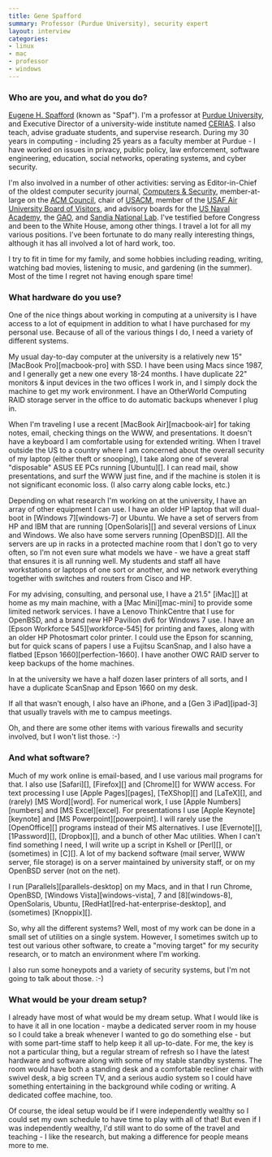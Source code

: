 ```yaml
---
title: Gene Spafford
summary: Professor (Purdue University), security expert
layout: interview
categories:
- linux
- mac
- professor
- windows
---
```


### Who are you, and what do you do?

[Eugene H. Spafford](http://about.me/spaf "Gene's website.") (known as "Spaf"). I'm a professor at [Purdue University](http://www.purdue.edu/ "The Purdue University."), and Executive Director of a university-wide institute named [CERIAS](http://www.cerias.purdue.edu/ "The Center for Education and Research in Information Assurance and Security."). I also teach, advise graduate students, and supervise research. During my 30 years in computing - including 25 years as a faculty member at Purdue - I have worked on issues in privacy, public policy, law enforcement, software engineering, education, social networks, operating systems, and cyber security.

I'm also involved in a number of other activities: serving as Editor-in-Chief of the oldest computer security journal, [Computers & Security](http://www.journals.elsevier.com/computers-and-security "The Computers & Security journal."), member-at-large on the [ACM Council](http://www.acm.org/ "The ACM Council."), chair of [USACM](http://usacm.acm.org/ "The USACM."), member of the [USAF Air University Board of Visitors](http://www.au.af.mil/au/bov/ "The USAF Air University Board of Visitors."), and advisory boards for the [US Naval Academy](http://www.usna.edu/ "The US Naval Academy."), the [GAO](http://www.gao.gov/ "The US Government Accountability Office."), and [Sandia National Lab](http://www.sandia.gov/ "The Sandia National Lab."). I've testified before Congress and been to the White House, among other things. I travel a lot for all my various positions. I've been fortunate to do many really interesting things, although it has all involved a lot of hard work, too. 

I try to fit in time for my family, and some hobbies including reading, writing, watching bad movies, listening to music, and gardening (in the summer). Most of the time I regret not having enough spare time!

### What hardware do you use?

One of the nice things about working in computing at a university is I have access to a lot of equipment in addition to what I have purchased for my personal use. Because of all of the various things I do, I need a variety of different systems.

My usual day-to-day computer at the university is a relatively new 15" [MacBook Pro][macbook-pro] with SSD. I have been using Macs since 1987, and I generally get a new one every 18-24 months. I have duplicate 22" monitors & input devices in the two offices I work in, and I simply dock the machine to get my work environment. I have an OtherWorld Computing RAID storage server in the office to do automatic backups whenever I plug in.

When I'm traveling I use a recent [MacBook Air][macbook-air] for taking notes, email, checking things on the WWW, and presentations. It doesn't have a keyboard I am comfortable using for extended writing. When I travel outside the US to a country where I am concerned about the overall security of my laptop (either theft or snooping), I take along one of several "disposable" ASUS EE PCs running [Ubuntu][]. I can read mail, show presentations, and surf the WWW just fine, and if the machine is stolen it is not significant economic loss. (I also carry along cable locks, etc.)

Depending on what research I'm working on at the university, I have an array of other equipment I can use. I have an older HP laptop that will dual-boot in [Windows 7][windows-7] or Ubuntu. We have a set of servers from HP and IBM that are running [OpenSolaris][] and several versions of Linux and Windows. We also have some servers running [OpenBSD][]. All the servers are up in racks in a protected machine room that I don't go to very often, so I'm not even sure what models we have - we have a great staff that ensures it is all running well. My students and staff all have workstations or laptops of one sort or another, and we network everything together with switches and routers from Cisco and HP.

For my advising, consulting, and personal use, I have a 21.5" [iMac][] at home as my main machine, with a [Mac Mini][mac-mini] to provide some limited network services. I have a Lenovo ThinkCentre that I use for OpenBSD, and a brand new HP Pavilion dv6 for Windows 7 use. I have an [Epson Workforce 545][workforce-545] for printing and faxes, along with an older HP Photosmart color printer. I could use the Epson for scanning, but for quick scans of papers I use a Fujitsu ScanSnap, and I also have a flatbed [Epson 1660][perfection-1660]. I have another OWC RAID server to keep backups of the home machines.

In at the university we have a half dozen laser printers of all sorts, and I have a duplicate ScanSnap and Epson 1660 on my desk.

If all that wasn't enough, I also have an iPhone, and a [Gen 3 iPad][ipad-3] that usually travels with me to campus meetings.

Oh, and there are some other items with various firewalls and security involved, but I won't list those. :-)

### And what software?

Much of my work online is email-based, and I use various mail programs for that. I also use [Safari][], [Firefox][] and [Chrome][] for WWW access. For text processing I use [Apple Pages][pages], [TeXShop][] and [LaTeX][], and (rarely) [MS Word][word]. For numerical work, I use [Apple Numbers][numbers] and [MS Excel][excel]. For presentations I use [Apple Keynote][keynote] and [MS Powerpoint][powerpoint]. I will rarely use the [OpenOffice][] programs instead of their MS alternatives. I use [Evernote][], [1Password][], [Dropbox][], and a bunch of other Mac utilities. When I can't find something I need, I will write up a script in Kshell or [Perl][], or (sometimes) in [C][]. A lot of my backend software (mail server, WWW server, file storage) is on a server maintained by university staff, or on my OpenBSD server (not on the net). 

I run [Parallels][parallels-desktop] on my Macs, and in that I run Chrome, OpenBSD, [Windows Vista][windows-vista], 7 and [8][windows-8], OpenSolaris, Ubuntu, [RedHat][red-hat-enterprise-desktop], and (sometimes) [Knoppix][].

So, why all the different systems? Well, most of my work can be done in a small set of utilities on a single system. However, I sometimes switch up to test out various other software, to create a "moving target" for my security research, or to match an environment where I'm working. 

I also run some honeypots and a variety of security systems, but I'm not going to talk about those. :-)

### What would be your dream setup?

I already have most of what would be my dream setup. What I would like is to have it all in one location - maybe a dedicated server room in my house so I could take a break whenever I wanted to go do something else - but with some part-time staff to help keep it all up-to-date. For me, the key is not a particular thing, but a regular stream of refresh so I have the latest hardware and software along with some of my stable standby systems. The room would have both a standing desk and a comfortable recliner chair with swivel desk, a big screen TV, and a serious audio system so I could have something entertaining in the background while coding or writing. A dedicated coffee machine, too. 

Of course, the ideal setup would be if I were independently wealthy so I could set my own schedule to have time to play with all of that! But even if I was independently wealthy, I'd still want to do some of the travel and teaching - I like the research, but making a difference for people means more to me.